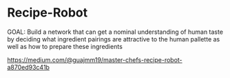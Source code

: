 # Recipe-Robot

GOAL:  Build a network that can  get a nominal understanding of human taste by deciding what ingredient pairings are attractive to 
  the human pallette as well as how to prepare these ingredients 
  
https://medium.com/@guajmm19/master-chefs-recipe-robot-a870ed93c41b
